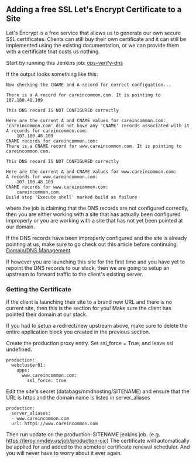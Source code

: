 ## Adding a free SSL Let's Encrypt Certificate to a Site
Let's Encrypt is a free service that allows us to generate our own secure SSL certificates. Clients can still buy their own certificate and it can still be implemented using the existing documentation, or we can provide them with a certificate that costs us nothing.

Start by running this Jenkins job: [ops-verify-dns](https://leroy.nmdev.us/job/ops-verify-dns)

If the output looks something like this:

```
Now checking the CNAME and A record for correct configuation...

There is a A record for careincommon.com. It is pointing to 107.180.48.109
 
This DNS record IS NOT CONFIGURED correctly
 
Here are the current A and CNAME values for careincommon.com:
'careincommon.com' did not have any 'CNAME' records associated with it
A records for careincommon.com:
    107.180.48.109
CNAME records for careincommon.com:
There is a CNAME record for www.careincommon.com. It is pointing to careincommon.com.
 
This DNS record IS NOT CONFIGURED correctly
 
Here are the current A and CNAME values for www.careincommon.com:
A records for www.careincommon.com:
    107.180.48.109
CNAME records for www.careincommon.com:
    careincommon.com.
Build step 'Execute shell' marked build as failure
```

where the job is claiming that the DNS records are not configured correctly, then you are either working with a site that has actually been configured improperly or you are working with a site that has not yet been pointed at our domain.

If the DNS records have been improperly configured and the site is already pointing at us, make sure to go check out this article before continuing: [Domain/DNS Management]()

If however you are launching this site for the first time and you have yet to repoint the DNS records to our stack, then we are going to setup an upstream to forward traffic to the client's existing server.

### Getting the Certificate
If the client is launching their site to a brand new URL and there is no current site, then this is the section for you!
Make sure the client has pointed their domain at our stack.

If you had to setup a redirect/new upstream above, make sure to delete the entire application block you created in the previous section.

Create the production proxy entry. Set ssl_force = True, and leave ssl undefined.

```
production:
  webcluster01:
    apps:
      www.careincommon.com:
        ssl_force: true
```
Edit the site's secret (databags/nmdhosting/SITENAME) and ensure that the URL is https and the domain name is listed in server_aliases
```
production:
  server_aliases:
  - www.careincommon.com
  url: https://www.careincommon.com
```

Then run update on the production-SITENAME jenkins job. (e.g. https://leroy.nmdev.us/job/production-cic)
The certificate willl automatically be applied for and added to the acmetool certificate renewal scheduler. And you will never have to worry about it ever again.
